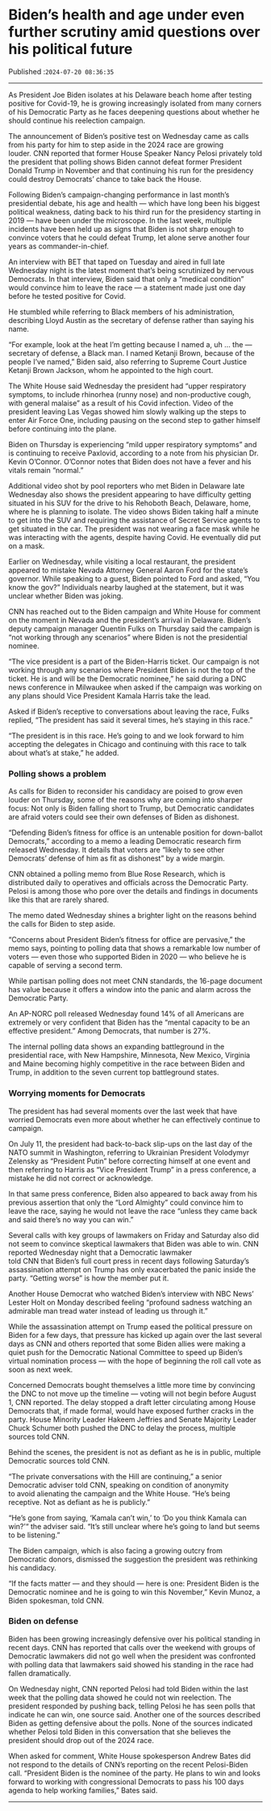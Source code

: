 # Biden’s health and age under even further scrutiny amid questions over his political future

Published :`2024-07-20 08:36:35`

---

As President Joe Biden isolates at his Delaware beach home after testing positive for Covid-19, he is growing increasingly isolated from many corners of his Democratic Party as he faces deepening questions about whether he should continue his reelection campaign.

The announcement of Biden’s positive test on Wednesday came as calls from his party for him to step aside in the 2024 race are growing louder. CNN reported that former House Speaker Nancy Pelosi privately told the president that polling shows Biden cannot defeat former President Donald Trump in November and that continuing his run for the presidency could destroy Democrats’ chance to take back the House.

Following Biden’s campaign-changing performance in last month’s presidential debate, his age and health — which have long been his biggest political weakness, dating back to his third run for the presidency starting in 2019 — have been under the microscope. In the last week, multiple incidents have been held up as signs that Biden is not sharp enough to convince voters that he could defeat Trump, let alone serve another four years as commander-in-chief.

An interview with BET that taped on Tuesday and aired in full late Wednesday night is the latest moment that’s being scrutinized by nervous Democrats. In that interview, Biden said that only a “medical condition” would convince him to leave the race — a statement made just one day before he tested positive for Covid.

He stumbled while referring to Black members of his administration, describing Lloyd Austin as the secretary of defense rather than saying his name.

“For example, look at the heat I’m getting because I named a, uh … the — secretary of defense, a Black man. I named Ketanji Brown, because of the people I’ve named,” Biden said, also referring to Supreme Court Justice Ketanji Brown Jackson, whom he appointed to the high court.

The White House said Wednesday the president had “upper respiratory symptoms, to include rhinorhea (runny nose) and non-productive cough, with general malaise” as a result of his Covid infection. Video of the president leaving Las Vegas showed him slowly walking up the steps to enter Air Force One, including pausing on the second step to gather himself before continuing into the plane.

Biden on Thursday is experiencing “mild upper respiratory symptoms” and is continuing to receive Paxlovid, according to a note from his physician Dr. Kevin O’Connor. O’Connor notes that Biden does not have a fever and his vitals remain “normal.”

Additional video shot by pool reporters who met Biden in Delaware late Wednesday also shows the president appearing to have difficulty getting situated in his SUV for the drive to his Rehoboth Beach, Delaware, home, where he is planning to isolate. The video shows Biden taking half a minute to get into the SUV and requiring the assistance of Secret Service agents to get situated in the car. The president was not wearing a face mask while he was interacting with the agents, despite having Covid. He eventually did put on a mask.

Earlier on Wednesday, while visiting a local restaurant, the president appeared to mistake Nevada Attorney General Aaron Ford for the state’s governor. While speaking to a guest, Biden pointed to Ford and asked, “You know the gov?” Individuals nearby laughed at the statement, but it was unclear whether Biden was joking.

CNN has reached out to the Biden campaign and White House for comment on the moment in Nevada and the president’s arrival in Delaware. Biden’s deputy campaign manager Quentin Fulks on Thursday said the campaign is “not working through any scenarios” where Biden is not the presidential nominee.

“The vice president is a part of the Biden-Harris ticket. Our campaign is not working through any scenarios where President Biden is not the top of the ticket. He is and will be the Democratic nominee,” he said during a DNC news conference in Milwaukee when asked if the campaign was working on any plans should Vice President Kamala Harris take the lead.

Asked if Biden’s receptive to conversations about leaving the race, Fulks replied, “The president has said it several times, he’s staying in this race.”

“The president is in this race. He’s going to and we look forward to him accepting the delegates in Chicago and continuing with this race to talk about what’s at stake,” he added.

### Polling shows a problem

As calls for Biden to reconsider his candidacy are poised to grow even louder on Thursday, some of the reasons why are coming into sharper focus: Not only is Biden falling short to Trump, but Democratic candidates are afraid voters could see their own defenses of Biden as dishonest.

“Defending Biden’s fitness for office is an untenable position for down-ballot Democrats,” according to a memo a leading Democratic research firm released Wednesday. It details that voters are “likely to see other Democrats’ defense of him as fit as dishonest” by a wide margin.

CNN obtained a polling memo from Blue Rose Research, which is distributed daily to operatives and officials across the Democratic Party. Pelosi is among those who pore over the details and findings in documents like this that are rarely shared.

The memo dated Wednesday shines a brighter light on the reasons behind the calls for Biden to step aside.

“Concerns about President Biden’s fitness for office are pervasive,” the memo says, pointing to polling data that shows a remarkable low number of voters — even those who supported Biden in 2020 — who believe he is capable of serving a second term.

While partisan polling does not meet CNN standards, the 16-page document has value because it offers a window into the panic and alarm across the Democratic Party.

An AP-NORC poll released Wednesday found 14% of all Americans are extremely or very confident that Biden has the “mental capacity to be an effective president.” Among Democrats, that number is 27%.

The internal polling data shows an expanding battleground in the presidential race, with New Hampshire, Minnesota, New Mexico, Virginia and Maine becoming highly competitive in the race between Biden and Trump, in addition to the seven current top battleground states.

### Worrying moments for Democrats

The president has had several moments over the last week that have worried Democrats even more about whether he can effectively continue to campaign.

On July 11, the president had back-to-back slip-ups on the last day of the NATO summit in Washington, referring to Ukrainian President Volodymyr Zelensky as “President Putin” before correcting himself at one event and then referring to Harris as “Vice President Trump” in a press conference, a mistake he did not correct or acknowledge.

In that same press conference, Biden also appeared to back away from his previous assertion that only the “Lord Almighty” could convince him to leave the race, saying he would not leave the race “unless they came back and said there’s no way you can win.”

Several calls with key groups of lawmakers on Friday and Saturday also did not seem to convince skeptical lawmakers that Biden was able to win. CNN reported Wednesday night that a Democratic lawmaker told CNN that Biden’s full court press in recent days following Saturday’s assassination attempt on Trump has only exacerbated the panic inside the party. “Getting worse” is how the member put it.

Another House Democrat who watched Biden’s interview with NBC News’ Lester Holt on Monday described feeling “profound sadness watching an admirable man tread water instead of leading us through it.”

While the assassination attempt on Trump eased the political pressure on Biden for a few days,  that pressure has kicked up again over the last several days as CNN and others reported that some Biden allies were making a quiet push for the Democratic National Committee to speed up Biden’s virtual nomination process — with the hope of beginning the roll call vote as soon as next week.

Concerned Democrats bought themselves a little more time by convincing the DNC to not move up the timeline — voting will not begin before August 1, CNN reported. The delay stopped a draft letter circulating among House Democrats that, if made formal, would have exposed further cracks in the party. House Minority Leader Hakeem Jeffries and Senate Majority Leader Chuck Schumer both pushed the DNC to delay the process, multiple sources told CNN.

Behind the scenes, the president is not as defiant as he is in public, multiple Democratic sources told CNN.

“The private conversations with the Hill are continuing,” a senior Democratic adviser told CNN, speaking on condition of anonymity to avoid alienating the campaign and the White House. “He’s being receptive. Not as defiant as he is publicly.”

“He’s gone from saying, ‘Kamala can’t win,’ to ‘Do you think Kamala can win?’“ the adviser said. “It’s still unclear where he’s going to land but seems to be listening.”

The Biden campaign, which is also facing a growing outcry from Democratic donors, dismissed the suggestion the president was rethinking his candidacy.

“If the facts matter — and they should — here is one: President Biden is the Democratic nominee and he is going to win this November,” Kevin Munoz, a Biden spokesman, told CNN.

### Biden on defense

Biden has been growing increasingly defensive over his political standing in recent days. CNN has reported that calls over the weekend with groups of Democratic lawmakers did not go well when the president was confronted with polling data that lawmakers said showed his standing in the race had fallen dramatically.

On Wednesday night, CNN reported Pelosi had told Biden within the last week that the polling data showed he could not win reelection. The president responded by pushing back, telling Pelosi he has seen polls that indicate he can win, one source said. Another one of the sources described Biden as getting defensive about the polls. None of the sources indicated whether Pelosi told Biden in this conversation that she believes the president should drop out of the 2024 race.

When asked for comment, White House spokesperson Andrew Bates did not respond to the details of CNN’s reporting on the recent Pelosi-Biden call. “President Biden is the nominee of the party. He plans to win and looks forward to working with congressional Democrats to pass his 100 days agenda to help working families,” Bates said.

---

